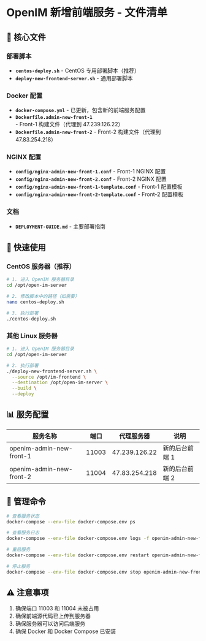 # OpenIM 新增前端服务 - 文件清单

## 📁 核心文件

### 部署脚本
- **`centos-deploy.sh`** - CentOS 专用部署脚本（推荐）
- **`deploy-new-frontend-server.sh`** - 通用部署脚本

### Docker 配置
- **`docker-compose.yml`** - 已更新，包含新的前端服务配置
- **`Dockerfile.admin-new-front-1`** - Front-1 构建文件（代理到 47.239.126.22）
- **`Dockerfile.admin-new-front-2`** - Front-2 构建文件（代理到 47.83.254.218）

### NGINX 配置
- **`config/nginx-admin-new-front-1.conf`** - Front-1 NGINX 配置
- **`config/nginx-admin-new-front-2.conf`** - Front-2 NGINX 配置
- **`config/nginx-admin-new-front-1-template.conf`** - Front-1 配置模板
- **`config/nginx-admin-new-front-2-template.conf`** - Front-2 配置模板

### 文档
- **`DEPLOYMENT-GUIDE.md`** - 主要部署指南

## 🚀 快速使用

### CentOS 服务器（推荐）

```bash
# 1. 进入 OpenIM 服务器目录
cd /opt/open-im-server

# 2. 修改脚本中的路径（如需要）
nano centos-deploy.sh

# 3. 执行部署
./centos-deploy.sh
```

### 其他 Linux 服务器

```bash
# 1. 进入 OpenIM 服务器目录
cd /opt/open-im-server

# 2. 执行部署
./deploy-new-frontend-server.sh \
  --source /opt/im-frontend \
  --destination /opt/open-im-server \
  --build \
  --deploy
```

## 📊 服务配置

| 服务名称 | 端口 | 代理服务器 | 说明 |
|---------|------|-----------|------|
| openim-admin-new-front-1 | 11003 | 47.239.126.22 | 新的后台前端 1 |
| openim-admin-new-front-2 | 11004 | 47.83.254.218 | 新的后台前端 2 |

## 🔧 管理命令

```bash
# 查看服务状态
docker-compose --env-file docker-compose.env ps

# 查看服务日志
docker-compose --env-file docker-compose.env logs -f openim-admin-new-front-1

# 重启服务
docker-compose --env-file docker-compose.env restart openim-admin-new-front-1

# 停止服务
docker-compose --env-file docker-compose.env stop openim-admin-new-front-1
```

## ⚠️ 注意事项

1. 确保端口 11003 和 11004 未被占用
2. 确保前端源代码已上传到服务器
3. 确保服务器可以访问后端服务
4. 确保 Docker 和 Docker Compose 已安装
